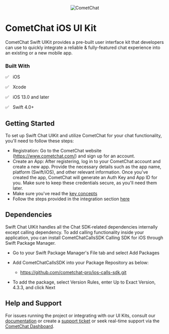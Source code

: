 <p align="center">
  <img alt="CometChat" src="https://assets.cometchat.io/website/images/logos/banner.png">
</p>

# CometChat iOS UI Kit

CometChat Swift UIKit provides a pre-built user interface kit that developers can use to quickly integrate a reliable & fully-featured chat experience into an existing or a new mobile app.<br />

### Built With
✅ &nbsp; iOS

✅ &nbsp; Xcode

✅ &nbsp; iOS 13.0 and later

✅ &nbsp; Swift 4.0+

## Getting Started
To set up Swift Chat UIKit and utilize CometChat for your chat functionality, you'll need to follow these steps:
- Registration: Go to the CometChat website (https://www.cometchat.com/) and sign up for an account.
- Create an App: After registering, log in to your CometChat account and create a new app. Provide the necessary details such as the app name, platform (Swift/iOS), and other relevant information. Once you've created the app, CometChat will generate an Auth Key and App ID for you. Make sure to keep these credentials secure, as you'll need them later.
- Make sure you've read the [key concepts](https://www.cometchat.com/docs/v4/ios-uikit/key-concepts)
- Follow the steps provided in the integration section [here](https://www.cometchat.com/docs/v4/ios-uikit/integration)

## Dependencies
Swift Chat UIKit handles all the Chat SDK-related dependencies internally except calling dependency. To add calling functionality inside your application, you can install CometChatCallsSDK Calling SDK for iOS through Swift Package Manager.

* Go to your Swift Package Manager's File tab and select Add Packages

* Add CometChatCallsSDK into your Package Repository as below:

  * https://github.com/cometchat-pro/ios-calls-sdk.git

* To add the package, select Version Rules, enter Up to Exact Version, 4.3.3, and click Next

  
## Help and Support
For issues running the project or integrating with our UI Kits, consult our [documentation](https://www.cometchat.com/docs/react-uikit/integration) or create a [support ticket](https://help.cometchat.com/hc/en-us) or seek real-time support via the [CometChat Dashboard](https://app.cometchat.com/).
